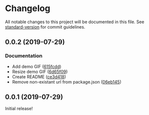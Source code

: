 # Changelog

All notable changes to this project will be documented in this file. See [standard-version](https://github.com/conventional-changelog/standard-version) for commit guidelines.

## 0.0.2 (2019-07-29)


### Documentation

* Add demo GIF ([615fcdd](https://github.com/mirailabs/react-native-swipe-action-list/commit/615fcdd))
* Resize demo GIF ([6d65f09](https://github.com/mirailabs/react-native-swipe-action-list/commit/6d65f09))
* Create README ([ce3d418](https://github.com/mirailabs/react-native-swipe-action-list/commit/ce3d418))
* Remove non-existant url from package.json ([06eb145](https://github.com/mirailabs/react-native-swipe-action-list/commit/06eb145))


## 0.0.1 (2019-07-29)

Initial release!
